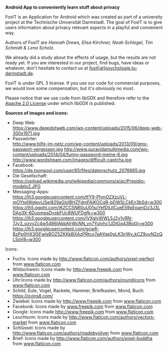 **Android App to conveniently learn stuff about privacy**

FoxIT is an Application for Android which was created as part of a university project at the Technische Universität Darmstadt. The goal of FoxIT is to give users information about privacy relevant aspects in a playful and convenient way.

Authors of FoxIT are _Hannah Drews, Elisa Kirchner, Noah Schlegel, Tim Schmidt & Lena Scholz._

We already did a study about the effects of usage, but the results are not ready yet. If you are interested in our project, find bugs, have ideas or whatever, don't hesitate to contact us at [foxit[at]psychologie.tu-darmstadt.de](mailto:foxit@psychologie.tu-darmstad.de).

FoxIT is under GPL 3 license. If you use our code for commercial purposes, we would love some compensation, but it's obviously no must. 

Please notice that we use code from libGDX and therefore refer to the [Apache 2.0 License](https://www.apache.org/licenses/LICENSE-2.0) under which libGDX is published.

__Sources of images and icons:__

- Deep Web:  
https://www.deepdotweb.com/wp-content/uploads/2015/06/deep-web-300x1971.jpg 
- Passwörter:  
http://www.hilfe-im-netz.com/wp-content/uploads/2013/09/gmx-passwort-vergessen.jpg 
http://www.puravidamultimedia.com/wp-content/uploads/2014/04/funny-password-meme-6.jpg 
http://www.wordstream.com/images/difficult-captcha.jpg 
- Facebook:  
https://de.toonpool.com/user/65/files/datenschutz_2076665.jpg 
- Die Gesellschaft:  
https://upload.wikimedia.org/wikipedia/commons/a/ac/Presidio-modelo2.JPG 
- Messaging-Apps:  
https://lh3.googleusercontent.com/tfY9-PhmOZXzuVL-mOYtqIWqlevIJSei829aGlzIBHZFdmFAiKOCqR-bDWSLCkEn3bSd=w300  
https://lh5.ggpht.com/jKZCC5NR0uU01scYefDjUICueE59pEpamDz3J3LDAg3X-6DupmpsDysbFUc8WUFDgfk=w300  
https://lh3.googleusercontent.com/jVXglyWWL5J2y1vRN-7Jy3_ozvvZc4w5486IAkbAIrWcNN_vn7YuIvhc1JDtGq43BqGl=w300  
https://lh3.googleusercontent.com/gcw6-BzPp0HX3lSFwlsBOZ5ZKKkBXAzPRtco7aAYqe0gLK3jrWy_kCZ9uvN2zQLSoV8=w300  

Icons:  
- Fuchs: Icons made by http://www.flaticon.com/authors/pixel-perfect from www.flaticon.com 
- Wildschwein: Icons made by http://www.freepik.com from www.flaticon.com 
- Uhr:Icons made by http://www.flaticon.com/authors/roundicons from www.flaticon.com 
- Schild, Eule, Vogel, Rackete, Hammer, Briefkasten, Mond, Buch: https://icons8.com/ 
- Zwiebel: Icons made by http://www.freepik.com from www.flaticon.com 
- Facebook: Icons made by www.freepik.com from www.flaticon.com 
- Google: Icons made http://www.freepik.com from www.flaticon.com 
- Leuchturm: Icons made by http://www.flaticon.com/authors/vectors-market from www.flaticon.com 
- Schlüssel: Icons made by http://www.flaticon.com/authors/madebyoliver from www.flaticon.com 
- Brief: Icons made by http://www.flaticon.com/authors/pixel-buddha from www.flaticon.com
